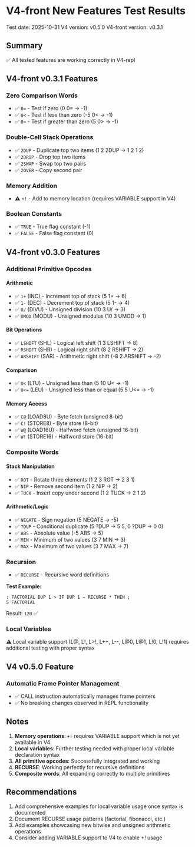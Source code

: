 # V4-front New Features Test Results

Test date: 2025-10-31
V4 version: v0.5.0
V4-front version: v0.3.1

## Summary

✅ All tested features are working correctly in V4-repl

## V4-front v0.3.1 Features

### Zero Comparison Words
- ✅ `0=` - Test if zero (0 0= → -1)
- ✅ `0<` - Test if less than zero (-5 0< → -1)
- ✅ `0>` - Test if greater than zero (5 0> → -1)

### Double-Cell Stack Operations
- ✅ `2DUP` - Duplicate top two items (1 2 2DUP → 1 2 1 2)
- ✅ `2DROP` - Drop top two items
- ✅ `2SWAP` - Swap top two pairs
- ✅ `2OVER` - Copy second pair

### Memory Addition
- ⚠️  `+!` - Add to memory location (requires VARIABLE support in V4)

### Boolean Constants
- ✅ `TRUE` - True flag constant (-1)
- ✅ `FALSE` - False flag constant (0)

## V4-front v0.3.0 Features

### Additional Primitive Opcodes

#### Arithmetic
- ✅ `1+` (INC) - Increment top of stack (5 1+ → 6)
- ✅ `1-` (DEC) - Decrement top of stack (5 1- → 4)
- ✅ `U/` (DIVU) - Unsigned division (10 3 U/ → 3)
- ✅ `UMOD` (MODU) - Unsigned modulus (10 3 UMOD → 1)

#### Bit Operations
- ✅ `LSHIFT` (SHL) - Logical left shift (1 3 LSHIFT → 8)
- ✅ `RSHIFT` (SHR) - Logical right shift (8 2 RSHIFT → 2)
- ✅ `ARSHIFT` (SAR) - Arithmetic right shift (-8 2 ARSHIFT → -2)

#### Comparison
- ✅ `U<` (LTU) - Unsigned less than (5 10 U< → -1)
- ✅ `U<=` (LEU) - Unsigned less than or equal (5 5 U<= → -1)

#### Memory Access
- ✅ `C@` (LOAD8U) - Byte fetch (unsigned 8-bit)
- ✅ `C!` (STORE8) - Byte store (8-bit)
- ✅ `W@` (LOAD16U) - Halfword fetch (unsigned 16-bit)
- ✅ `W!` (STORE16) - Halfword store (16-bit)

### Composite Words

#### Stack Manipulation
- ✅ `ROT` - Rotate three elements (1 2 3 ROT → 2 3 1)
- ✅ `NIP` - Remove second item (1 2 NIP → 2)
- ✅ `TUCK` - Insert copy under second (1 2 TUCK → 2 1 2)

#### Arithmetic/Logic
- ✅ `NEGATE` - Sign negation (5 NEGATE → -5)
- ✅ `?DUP` - Conditional duplicate (5 ?DUP → 5 5, 0 ?DUP → 0 0)
- ✅ `ABS` - Absolute value (-5 ABS → 5)
- ✅ `MIN` - Minimum of two values (3 7 MIN → 3)
- ✅ `MAX` - Maximum of two values (3 7 MAX → 7)

### Recursion
- ✅ `RECURSE` - Recursive word definitions

**Test Example:**
```forth
: FACTORIAL DUP 1 > IF DUP 1 - RECURSE * THEN ;
5 FACTORIAL
```
Result: `120` ✅

### Local Variables
⚠️  Local variable support (L@, L!, L>!, L++, L--, L@0, L@1, L!0, L!1) requires additional testing with proper syntax

## V4 v0.5.0 Feature

### Automatic Frame Pointer Management
- ✅ CALL instruction automatically manages frame pointers
- ✅ No breaking changes observed in REPL functionality

## Notes

1. **Memory operations**: `+!` requires VARIABLE support which is not yet available in V4
2. **Local variables**: Further testing needed with proper local variable declaration syntax
3. **All primitive opcodes**: Successfully integrated and working
4. **RECURSE**: Working perfectly for recursive definitions
5. **Composite words**: All expanding correctly to multiple primitives

## Recommendations

1. Add comprehensive examples for local variable usage once syntax is documented
2. Document RECURSE usage patterns (factorial, fibonacci, etc.)
3. Add examples showcasing new bitwise and unsigned arithmetic operations
4. Consider adding VARIABLE support to V4 to enable +! usage
